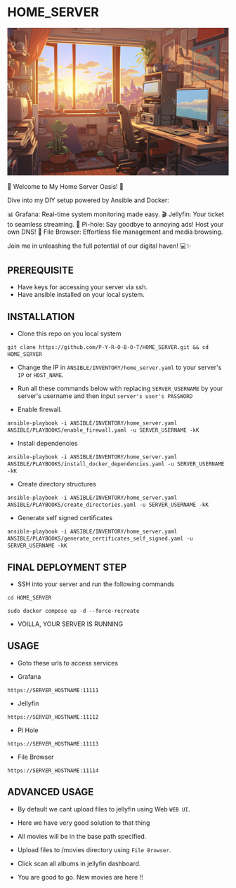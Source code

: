 # HOME_SERVER

![](ZZZ/ZZZ.jpg)

🏡 Welcome to My Home Server Oasis! 🚀

Dive into my DIY setup powered by Ansible and Docker:

📊 Grafana: Real-time system monitoring made easy.
🎬 Jellyfin: Your ticket to seamless streaming.
🚫 Pi-hole: Say goodbye to annoying ads! Host your own DNS!
📁 File Browser: Effortless file management and media browsing.

Join me in unleashing the full potential of our digital haven! 💻✨

## PREREQUISITE
* Have keys for accessing your server via ssh.
* Have ansible installed on your local system.

## INSTALLATION
* Clone this repo on you local system
```
git clone https://github.com/P-Y-R-O-B-O-T/HOME_SERVER.git && cd HOME_SERVER
```

* Change the IP in `ANSIBLE/INVENTORY/home_server.yaml` to your server's `IP` or `HOST_NAME`.

* Run all these commands below with replacing `SERVER_USERNAME` by your server's username and then input `server's user's PASSWORD`

* Enable firewall.
```
ansible-playbook -i ANSIBLE/INVENTORY/home_server.yaml ANSIBLE/PLAYBOOKS/enable_firewall.yaml -u SERVER_USERNAME -kK
```

* Install dependencies
```
ansible-playbook -i ANSIBLE/INVENTORY/home_server.yaml ANSIBLE/PLAYBOOKS/install_docker_dependencies.yaml -u SERVER_USERNAME -kK
```

* Create directory structures
```
ansible-playbook -i ANSIBLE/INVENTORY/home_server.yaml ANSIBLE/PLAYBOOKS/create_directories.yaml -u SERVER_USERNAME -kK
```

* Generate self signed certificates
```
ansible-playbook -i ANSIBLE/INVENTORY/home_server.yaml ANSIBLE/PLAYBOOKS/generate_certificates_self_signed.yaml -u SERVER_USERNAME -kK
```

## FINAL DEPLOYMENT STEP
* SSH into your server and run the following commands
```
cd HOME_SERVER
```
```
sudo docker compose up -d --force-recreate
```

* VOILLA, YOUR SERVER IS RUNNING

## USAGE
* Goto these urls to access services

* Grafana
```
https://SERVER_HOSTNAME:11111
```

* Jellyfin
```
https://SERVER_HOSTNAME:11112
```

* Pi Hole
```
https://SERVER_HOSTNAME:11113
```

* File Browser
```
https://SERVER_HOSTNAME:11114
```

## ADVANCED USAGE
* By default we cant upload files to jellyfin using Web `WEB UI`.

* Here we have very good solution to that thing

* All movies will be in the base path specified.

* Upload files to /movies directory using `File Browser`.

* Click scan all albums in jellyfin dashboard.

* You are good to go. New movies are here !!
